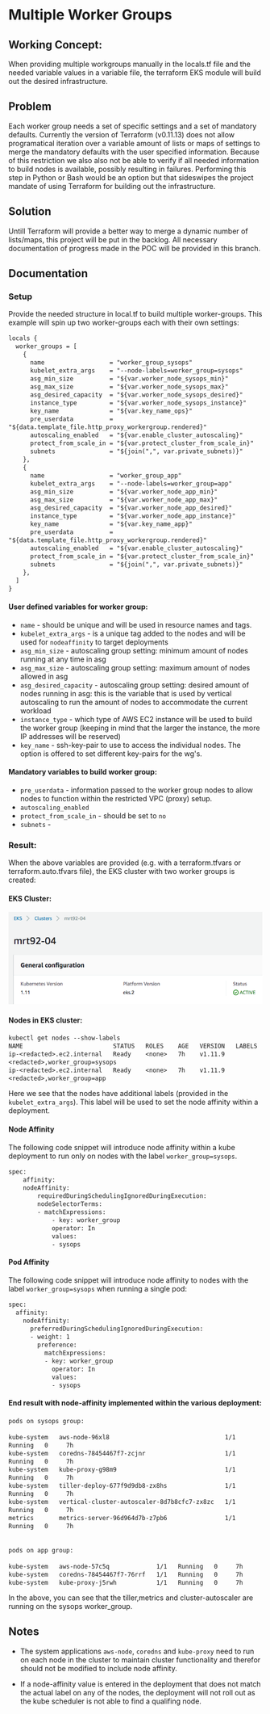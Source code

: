 # Multiple Worker Groups

## Working Concept:
When providing multiple workgroups manually in the locals.tf file and the needed variable values in a variable file, the terraform EKS module will build out the desired infrastructure.

## Problem
Each worker group needs a set of specific settings and a set of mandatory defaults.  Currently the version of Terraform (v0.11.13) does not allow programatical iteration over a variable amount of lists or maps of settings to merge the mandatory defaults with the user specified information.  Because of this restriction we also also not be able to verify if all needed information to build nodes is available, possibly resulting in failures.
Performing this step in Python or Bash would be an option but that sideswipes the project mandate of using Terraform for building out the infrastructure.

## Solution
Untill Terraform will provide a better way to merge a dynamic number of lists/maps, this project will be put in the backlog.  All necessary documentation of progress made in the POC will be provided in this branch.

## Documentation

### Setup
Provide the needed structure in local.tf to build multiple worker-groups.  This example will spin up two worker-groups each with their own settings:

```
locals {
  worker_groups = [
    {
      name                  = "worker_group_sysops"
      kubelet_extra_args    = "--node-labels=worker_group=sysops"
      asg_min_size          = "${var.worker_node_sysops_min}"
      asg_max_size          = "${var.worker_node_sysops_max}"
      asg_desired_capacity  = "${var.worker_node_sysops_desired}"
      instance_type         = "${var.worker_node_sysops_instance}"
      key_name              = "${var.key_name_ops}"
      pre_userdata          = "${data.template_file.http_proxy_workergroup.rendered}" 
      autoscaling_enabled   = "${var.enable_cluster_autoscaling}"
      protect_from_scale_in = "${var.protect_cluster_from_scale_in}"
      subnets               = "${join(",", var.private_subnets)}" 
    },
    {
      name                  = "worker_group_app"
      kubelet_extra_args    = "--node-labels=worker_group=app"
      asg_min_size          = "${var.worker_node_app_min}"
      asg_max_size          = "${var.worker_node_app_max}"
      asg_desired_capacity  = "${var.worker_node_app_desired}"
      instance_type         = "${var.worker_node_app_instance}"
      key_name              = "${var.key_name_app}"
      pre_userdata          = "${data.template_file.http_proxy_workergroup.rendered}"
      autoscaling_enabled   = "${var.enable_cluster_autoscaling}"
      protect_from_scale_in = "${var.protect_cluster_from_scale_in}"
      subnets               = "${join(",", var.private_subnets)}"
    },
  ]
}
```


#### User defined variables for worker group:
 * `name` - should be unique and will be used in resource names and tags.
 * `kubelet_extra_args` - is a unique tag added to the nodes and will be used for `nodeaffinity` to target deployments
 * `asg_min_size` - autoscaling group setting: minimum amount of nodes running at any time in asg
 * `asg_max_size` - autoscaling group setting: maximum amount of nodes allowed in asg
 * `asg_desired_capacity` - autoscaling group setting: desired amount of nodes running in asg: this is the variable that is used by vertical autoscaling to run the amount of nodes to accommodate the current workload
 * `instance_type` - which type of AWS EC2 instance will be used to build the worker group (keeping in mind that the larger the instance, the more IP addresses will be reserved)
 * `key_name` - ssh-key-pair to use to access the individual nodes.  The option is offered to set different key-pairs for the wg's.

#### Mandatory variables to build worker group:
 * `pre_userdata` - information passed to the worker group nodes to allow nodes to function within the restricted VPC (proxy) setup.
 * `autoscaling_enabled`
 * `protect_from_scale_in` - should be set to `no`
 * `subnets` - 
   
### Result:
When the above variables are provided (e.g. with a terraform.tfvars or terraform.auto.tfvars file), the EKS cluster with two worker groups is created:

#### EKS Cluster:
![alt text](./images/EKS_Cluster.png "EKS Cluster")

#### Nodes in EKS cluster:
```
kubectl get nodes --show-labels
NAME                         STATUS   ROLES    AGE   VERSION   LABELS
ip-<redacted>.ec2.internal   Ready    <none>   7h    v1.11.9   <redacted>,worker_group=sysops
ip-<redacted>.ec2.internal   Ready    <none>   7h    v1.11.9   <redacted>,worker_group=app
```

Here we see that the nodes have additional labels (provided in the `kubelet_extra_args`).  This label will be used to set the node affinity within a deployment.

#### Node Affinity
The following code snippet will introduce node affinity within a kube deployment to run only on nodes with the label `worker_group=sysops`.   

```
spec:
    affinity:
    nodeAffinity:
        requiredDuringSchedulingIgnoredDuringExecution:
        nodeSelectorTerms:
        - matchExpressions:
            - key: worker_group
            operator: In
            values:
            - sysops
```   

#### Pod Affinity
The following code snippet will introduce node affinity to nodes with the label `worker_group=sysops` when running a single pod:
  
```
spec:
  affinity:
    nodeAffinity:
      preferredDuringSchedulingIgnoredDuringExecution:
      - weight: 1
        preference:
          matchExpressions:
          - key: worker_group
            operator: In
            values:
            - sysops
```


#### End result with node-affinity implemented within the various deployment:
```
pods on sysops group: 

kube-system   aws-node-96xl8                                1/1   Running   0     7h
kube-system   coredns-78454467f7-zcjnr                      1/1   Running   0     7h
kube-system   kube-proxy-g98m9                              1/1   Running   0     7h
kube-system   tiller-deploy-677f9d9db8-zx8hs                1/1   Running   0     7h
kube-system   vertical-cluster-autoscaler-8d7b8cfc7-zx8zc   1/1   Running   0     7h
metrics       metrics-server-96d964d7b-z7pb6                1/1   Running   0     7h


pods on app group: 

kube-system   aws-node-57c5q             1/1   Running   0     7h
kube-system   coredns-78454467f7-76rrf   1/1   Running   0     7h
kube-system   kube-proxy-j5rwh           1/1   Running   0     7h
```

In the above, you can see that the tiller,metrics and cluster-autoscaler are running on the sysops worker_group.  


## Notes
* The system applications `aws-node`, `coredns` and `kube-proxy` need to run on each node in the cluster to maintain cluster functionality and therefor should not be modified to include node affinity.

* If a node-affinity value is entered in the deployment that does not match the actual label on any of the nodes, the deployment will not roll out as the kube scheduler is not able to find a qualifing node.

